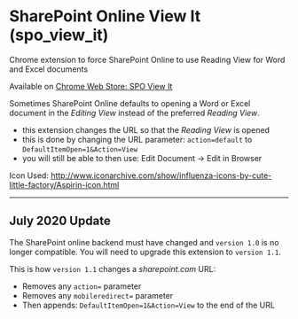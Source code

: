 # SharePoint Online View It (spo_view_it)
Chrome extension to force SharePoint Online to use Reading View for Word and Excel documents


Available on [Chrome Web Store: SPO View It](https://chrome.google.com/webstore/detail/spo-view-it/omljlibfjloccmdmmlpcnlijjneabhjm)

Sometimes SharePoint Online defaults to opening a Word or Excel document in the *Editing View* instead of the preferred *Reading View*.

* this extension changes the URL so that the *Reading View* is opened
* this is done by changing the URL parameter: `action=default` to `DefaultItemOpen=1&Action=View`
* you will still be able to then use: Edit Document -> Edit in Browser

Icon Used: http://www.iconarchive.com/show/influenza-icons-by-cute-little-factory/Aspirin-icon.html

____

## July 2020 Update

The SharePoint online backend must have changed and `version 1.0` is no longer compatible.  You will need to upgrade this extension to `version 1.1`.

This is how `version 1.1` changes a *sharepoint.com* URL:
* Removes any `action=` parameter
* Removes any `mobileredirect=` parameter
* Then appends: `DefaultItemOpen=1&Action=View` to the end of the URL
